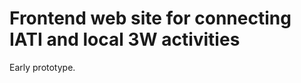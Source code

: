 Frontend web site for connecting IATI and local 3W activities
=============================================================

Early prototype.
